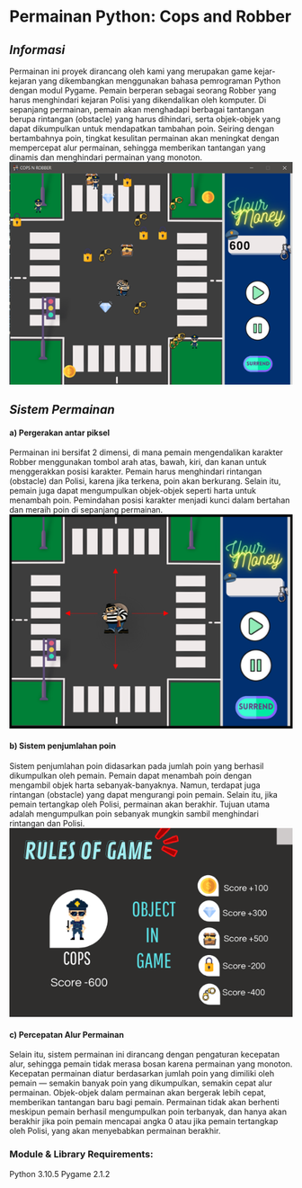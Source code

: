 # Permainan Python: Cops and Robber

## _Informasi_

Permainan ini proyek dirancang oleh kami yang merupakan game kejar-kejaran yang dikembangkan menggunakan bahasa pemrograman Python dengan modul Pygame. Pemain berperan sebagai seorang Robber yang harus menghindari kejaran Polisi yang dikendalikan oleh komputer. Di sepanjang permainan, pemain akan menghadapi berbagai tantangan berupa rintangan (obstacle) yang harus dihindari, serta objek-objek yang dapat dikumpulkan untuk mendapatkan tambahan poin. Seiring dengan bertambahnya poin, tingkat kesulitan permainan akan meningkat dengan mempercepat alur permainan, sehingga memberikan tantangan yang dinamis dan menghindari permainan yang monoton.
![alt text](https://github.com/Michs09/Permainan-Cops-Robbers/blob/main/Image_Readme/Permainan.png?raw=true)

## _Sistem Permainan_
#### a) Pergerakan antar piksel
Permainan ini bersifat 2 dimensi, di mana pemain mengendalikan karakter Robber menggunakan tombol arah atas, bawah, kiri, dan kanan untuk menggerakkan posisi karakter. Pemain harus menghindari rintangan (obstacle) dan Polisi, karena jika terkena, poin akan berkurang. Selain itu, pemain juga dapat mengumpulkan objek-objek seperti harta untuk menambah poin. Pemindahan posisi karakter menjadi kunci dalam bertahan dan meraih poin di sepanjang permainan.
![alt text](https://github.com/Michs09/Permainan-Cops-Robbers/blob/main/Image_Readme/Posisi_Pemain.png?raw=true)

#### b)	Sistem penjumlahan poin
Sistem penjumlahan poin didasarkan pada jumlah poin yang berhasil dikumpulkan oleh pemain. Pemain dapat menambah poin dengan mengambil objek harta sebanyak-banyaknya. Namun, terdapat juga rintangan (obstacle) yang dapat mengurangi poin pemain. Selain itu, jika pemain tertangkap oleh Polisi, permainan akan berakhir. Tujuan utama adalah mengumpulkan poin sebanyak mungkin sambil menghindari rintangan dan Polisi.
![alt text](https://github.com/Michs09/Permainan-Cops-Robbers/blob/main/Image_Readme/rog2.png?raw=true)

#### c)	Percepatan Alur Permainan
Selain itu, sistem permainan ini dirancang dengan pengaturan kecepatan alur, sehingga pemain tidak merasa bosan karena permainan yang monoton. Kecepatan permainan diatur berdasarkan jumlah poin yang dimiliki oleh pemain — semakin banyak poin yang dikumpulkan, semakin cepat alur permainan. Objek-objek dalam permainan akan bergerak lebih cepat, memberikan tantangan baru bagi pemain. Permainan tidak akan berhenti meskipun pemain berhasil mengumpulkan poin terbanyak, dan hanya akan berakhir jika poin pemain mencapai angka 0 atau jika pemain tertangkap oleh Polisi, yang akan menyebabkan permainan berakhir.


### Module & Library Requirements:
Python 3.10.5
Pygame 2.1.2
